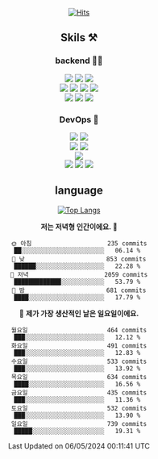 <div align="center">

[![Hits](https://hits.seeyoufarm.com/api/count/incr/badge.svg?url=https%3A%2F%2Fgithub.com%2Fzxcv9203%2Fhit-counter&count_bg=%23FF7272&title_bg=%23324C2E&icon=codeigniter.svg&icon_color=%23DD5B5B&title=%EB%B0%A9%EB%AC%B8%EC%9E%90&edge_flat=false)](https://hits.seeyoufarm.com)
  
## Skils ⚒️
### backend 🧑‍💻
  
<img src="https://img.shields.io/badge/Java-FF6600?style=flat-square&logo=buymeacoffee&logoColor=white"/>
<img src="https://img.shields.io/badge/Go-0099FF?style=flat-square&logo=go&logoColor=white"/>
<img src="https://img.shields.io/badge/Kotlin-7F52FF?style=flat-square&logo=kotlin&logoColor=white"/>
  
  
<br />
  
<img src="https://img.shields.io/badge/Spring-339933?style=flat-square&logo=Spring&logoColor=white"/>
<img src="https://img.shields.io/badge/Spring Boot-339933?style=flat-square&logo=Spring Boot&logoColor=white"/>
<img src="https://img.shields.io/badge/Spring Security-339933?style=flat-square&logo=Spring Security&logoColor=white"/>
  
<img src="https://img.shields.io/badge/Spring Data JPA-339933?style=flat-square&logo=Hibernate&logoColor=white"/>

<br />
  
  <img src="https://img.shields.io/badge/mysql-0099FF?style=flat-square&logo=mysql&logoColor=white"/>
  <img src="https://img.shields.io/badge/mariadb-0099FF?style=flat-square&logo=mariadb&logoColor=white"/>
  <img src="https://img.shields.io/badge/mongoDB-47A248?style=flat-square&logo=mongodb&logoColor=white"/>
  
  
### DevOps 🚀
  
  <img src="https://img.shields.io/badge/docker-2496ED?style=flat-square&logo=docker&logoColor=white"/>
  <img src="https://img.shields.io/badge/kubernetes-326CE5?style=flat-square&logo=kubernetes&logoColor=white"/>
  
  <br />
  
  <img src="https://img.shields.io/badge/Github Actions-2088FF?style=flat-square&logo=githubactions&logoColor=white"/>
  <img src="https://img.shields.io/badge/Jenkins-D24939?style=flat-square&logo=jenkins&logoColor=white"/>
  
  
  <br />
  <img src="https://img.shields.io/badge/terraform-7B42BC?style=flat-square&logo=terraform&logoColor=white"/>
  
  <br />
  <img src="https://img.shields.io/badge/Amazon AWS-232F3E?style=flat-square&logo=Amazon AWS&logoColor=white"/>

  <img src="https://img.shields.io/badge/GCP-4285F4?style=flat-square&logo=googlecloud&logoColor=white"/>
  <img src="https://img.shields.io/badge/NCP-03C75A?style=flat-square&logo=naver&logoColor=white"/>
  
  
## language

[![Top Langs](https://github-readme-stats.vercel.app/api/top-langs/?username=zxcv9203&hide=html&exclude_repo=zxcv9203.github.io,golB&theme=grate-gatsby)](https://github.com/zxcv9203/github-readme-stats)
  
<!--START_SECTION:waka-->
**저는 저녁형 인간이에요. 🦉** 

```text
🌞 아침                     235 commits         ██░░░░░░░░░░░░░░░░░░░░░░░   06.14 % 
🌆 낮　                     853 commits         ██████░░░░░░░░░░░░░░░░░░░   22.28 % 
🌃 저녁                     2059 commits        █████████████░░░░░░░░░░░░   53.79 % 
🌙 밤　                     681 commits         ████░░░░░░░░░░░░░░░░░░░░░   17.79 % 
```
📅 **제가 가장 생산적인 날은 일요일이에요.** 

```text
월요일                      464 commits         ███░░░░░░░░░░░░░░░░░░░░░░   12.12 % 
화요일                      491 commits         ███░░░░░░░░░░░░░░░░░░░░░░   12.83 % 
수요일                      533 commits         ███░░░░░░░░░░░░░░░░░░░░░░   13.92 % 
목요일                      634 commits         ████░░░░░░░░░░░░░░░░░░░░░   16.56 % 
금요일                      435 commits         ███░░░░░░░░░░░░░░░░░░░░░░   11.36 % 
토요일                      532 commits         ███░░░░░░░░░░░░░░░░░░░░░░   13.90 % 
일요일                      739 commits         █████░░░░░░░░░░░░░░░░░░░░   19.31 % 
```



 Last Updated on 06/05/2024 00:11:41 UTC
<!--END_SECTION:waka-->
  
</div>

